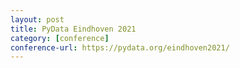 ```yaml
---
layout: post
title: PyData Eindhoven 2021
category: [conference]
conference-url: https://pydata.org/eindhoven2021/
---
```

